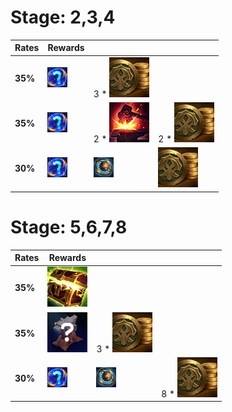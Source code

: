 # Stage: 2,3,4
| **Rates** | **Rewards**                                             |                                                                                       |                                                   |
| -         | -                                                       | -                                                                                     | -                                                 |
| **35%**   | ![Component](../../tftspecs/icon/rewards/Component.jpg) | 3 * ![Gold](../../tftspecs/icon/rewards/Gold.png)                                     |                                                   |
| **35%**   | ![Component](../../tftspecs/icon/rewards/Component.jpg) | 2 * ![Reforger](../../tftspecs/icon/rewards/Reforger.png)                             | 2 * ![Gold](../../tftspecs/icon/rewards/Gold.png) |
| **30%**   | ![Component](../../tftspecs/icon/rewards/Component.jpg) | ![LesserChampionDuplicator](../../tftspecs/icon/rewards/LesserChampionDuplicator.png) | ![Gold](../../tftspecs/icon/rewards/Gold.png)     |
# Stage: 5,6,7,8
| **Rates** | **Rewards**                                                 |                                                                                       |                                                   |
| -         | -                                                           | -                                                                                     | -                                                 |
| **35%**   | ![lucky_chest](../../tftspecs/icon/rewards/lucky_chest.png) |                                                                                       |                                                   |
| **35%**   | ![Item](../../tftspecs/icon/rewards/Item.png)               | 3 * ![Gold](../../tftspecs/icon/rewards/Gold.png)                                     |                                                   |
| **30%**   | ![Component](../../tftspecs/icon/rewards/Component.jpg)     | ![LesserChampionDuplicator](../../tftspecs/icon/rewards/LesserChampionDuplicator.png) | 8 * ![Gold](../../tftspecs/icon/rewards/Gold.png) |
